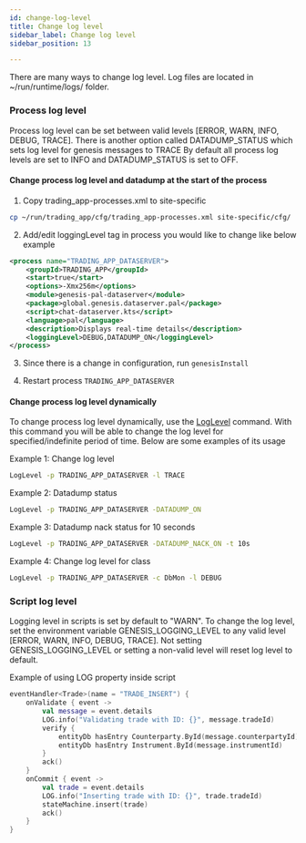 ```yaml
---
id: change-log-level
title: Change log level
sidebar_label: Change log level
sidebar_position: 13

---
```


There are many ways to change log level.
Log files are located in ~/run/runtime/logs/ folder.


### Process log level

Process log level can be set between valid levels [ERROR, WARN, INFO, DEBUG, TRACE].
There is another option called DATADUMP_STATUS which sets log level for genesis messages to TRACE
By default all process log levels are set to INFO and DATADUMP_STATUS is set to OFF.

#### Change process log level and datadump at the start of the process

1. Copy trading_app-processes.xml to site-specific
   
```bash
cp ~/run/trading_app/cfg/trading_app-processes.xml site-specific/cfg/
```

2. Add/edit loggingLevel tag in process you would like to change like below example

```xml
<process name="TRADING_APP_DATASERVER">
    <groupId>TRADING_APP</groupId>
    <start>true</start>
    <options>-Xmx256m</options>
    <module>genesis-pal-dataserver</module>
    <package>global.genesis.dataserver.pal</package>
    <script>chat-dataserver.kts</script>
    <language>pal</language>
    <description>Displays real-time details</description>
    <loggingLevel>DEBUG,DATADUMP_ON</loggingLevel>
</process> 
```

3. Since there is a change in configuration, run `genesisInstall`

4. Restart process `TRADING_APP_DATASERVER`

#### Change process log level dynamically

To change process log level dynamically,  use the [LogLevel](/platform-tooling/commands/#loglevel-script) command.
With this command you will be able to change the log level for specified/indefinite period of time.
Below are some examples of its usage

Example 1: Change log level

```bash
LogLevel -p TRADING_APP_DATASERVER -l TRACE
```

Example 2: Datadump status

```bash
LogLevel -p TRADING_APP_DATASERVER -DATADUMP_ON
```

Example 3: Datadump nack status for 10 seconds

```bash
LogLevel -p TRADING_APP_DATASERVER -DATADUMP_NACK_ON -t 10s
```

Example 4: Change log level for class

```bash
LogLevel -p TRADING_APP_DATASERVER -c DbMon -l DEBUG
```

### Script log level

Logging level in scripts is set by default to "WARN". To change the log level, set the environment variable GENESIS_LOGGING_LEVEL to any valid level [ERROR, WARN, INFO, DEBUG, TRACE]. Not setting GENESIS_LOGGING_LEVEL or setting a non-valid level will reset log level to default.

Example of using LOG property inside script
```kotlin {4,13} 
eventHandler<Trade>(name = "TRADE_INSERT") {
    onValidate { event ->
        val message = event.details
        LOG.info("Validating trade with ID: {}", message.tradeId)
        verify {
            entityDb hasEntry Counterparty.ById(message.counterpartyId)
            entityDb hasEntry Instrument.ById(message.instrumentId)
        }
        ack()
    }
    onCommit { event ->
        val trade = event.details
        LOG.info("Inserting trade with ID: {}", trade.tradeId)
        stateMachine.insert(trade)
        ack()
    }
}
```